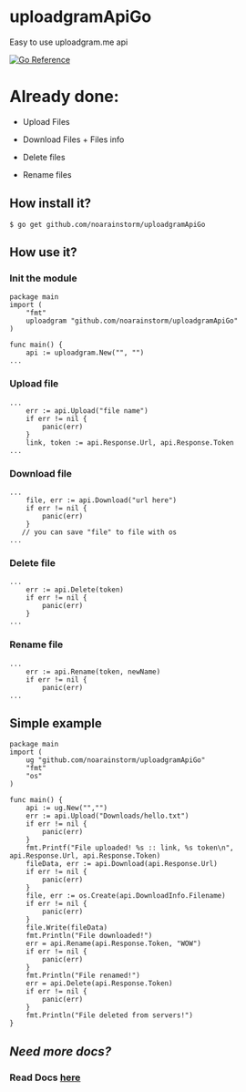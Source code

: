 # uploadgramApiGo
Easy to use uploadgram.me api

[![Go Reference](https://pkg.go.dev/badge/github.com/noarainstorm/uploadgramApiGo)](https://pkg.go.dev/github.com/noarainstorm/uploadgramApiGo)

# Already done:

+ Upload Files

+ Download Files + Files info

+ Delete files

+ Rename files

## How install it?

```
$ go get github.com/noarainstorm/uploadgramApiGo
```

## How use it?

### Init the  module

```
package main
import (
    "fmt"
    uploadgram "github.com/noarainstorm/uploadgramApiGo"
)

func main() {
    api := uploadgram.New("", "")
...
```

### Upload file

```
...
    err := api.Upload("file name")
    if err != nil {
        panic(err)
    }
    link, token := api.Response.Url, api.Response.Token
...
```

### Download file

```
...
    file, err := api.Download("url here")
    if err != nil {
        panic(err)
    }
   // you can save "file" to file with os
...

```

### Delete file

```
...
    err := api.Delete(token)
    if err != nil {
        panic(err)
    }
...
```

### Rename file

```
...
    err := api.Rename(token, newName)
    if err != nil {
        panic(err)
...
```

## Simple example

```
package main
import (
	ug "github.com/noarainstorm/uploadgramApiGo"
	"fmt"
	"os"
)

func main() {
	api := ug.New("","")
	err := api.Upload("Downloads/hello.txt")
	if err != nil {
		panic(err)
	}
	fmt.Printf("File uploaded! %s :: link, %s token\n", api.Response.Url, api.Response.Token)
	fileData, err := api.Download(api.Response.Url)
	if err != nil {
		panic(err)
	}
	file, err := os.Create(api.DownloadInfo.Filename)
	if err != nil {
		panic(err)
	}
	file.Write(fileData)
	fmt.Println("File downloaded!")
	err = api.Rename(api.Response.Token, "WOW")
	if err != nil {
		panic(err)
	}
	fmt.Println("File renamed!")
	err = api.Delete(api.Response.Token)
	if err != nil {
		panic(err)
	}
	fmt.Println("File deleted from servers!")
}
```

## *Need more docs?*

### Read Docs [here](https://pkg.go.dev/github.com/noarainstorm/uploadgramApiGo "Docs here")
